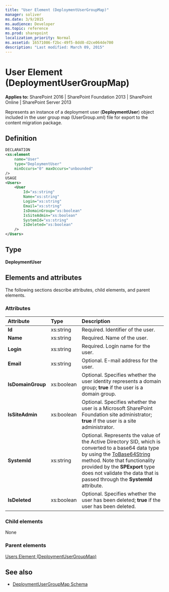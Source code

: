 ```yaml
---
title: "User Element (DeploymentUserGroupMap)"
manager: soliver
ms.date: 3/9/2015
ms.audience: Developer
ms.topic: reference
ms.prod: sharepoint
localization_priority: Normal
ms.assetid: 16571086-f2bc-49f5-8dd8-d2ce064de700
description: "Last modified: March 09, 2015"
---
```


# User Element (DeploymentUserGroupMap)

**Applies to:** SharePoint 2016 | SharePoint Foundation 2013 | SharePoint Online | SharePoint Server 2013
  
Represents an instance of a deployment user (**DeploymentUser**) object included in the user group map (UserGroup.xml) file for export to the content migration package.

## Definition

```XML
DECLARATION
<xs:element 
    name="User" 
    type="DeploymentUser" 
    minOccurs="0" maxOccurs="unbounded" 
/>
USAGE
<Users>
    <User
        Id="xs:string"
        Name="xs:string"
        Login="xs:string"
        Email="xs:string"
        IsDomainGroup="xs:boolean"
        IsSiteAdmin="xs:boolean"
        SystemId="xs:string"
        IsDeleted="xs:boolean"
    />
</Users>

```

## Type

**DeploymentUser**
  
## Elements and attributes

The following sections describe attributes, child elements, and parent elements.

### Attributes

|**Attribute**|**Type**|**Description**|
|:-----|:-----|:-----|
|**Id** <br/> |xs:string  <br/> |Required. Identifier of the user.  <br/> |
|**Name** <br/> |xs:string  <br/> |Required. Name of the user.  <br/> |
|**Login** <br/> |xs:string  <br/> |Required. Login name for the user.  <br/> |
|**Email** <br/> |xs:string  <br/> |Optional. E-mail address for the user.  <br/> |
|**IsDomainGroup** <br/> |xs:boolean  <br/> |Optional. Specifies whether the user identity represents a domain group; **true** if the user is a domain group.  <br/> |
|**IsSiteAdmin** <br/> |xs:boolean  <br/> |Optional. Specifies whether the user is a Microsoft SharePoint Foundation site administrator; **true** if the user is a site administrator.  <br/> |
|**SystemId** <br/> |xs:string  <br/> |Optional. Represents the value of the Active Directory SID, which is converted to a base64 data type by using the [ToBase64String](https://msdn.microsoft.com/library/system.convert.tobase64string(v=vs.110).aspx) method. Note that functionality provided by the **SPExport** type does not validate the data that is passed through the **SystemId** attribute.  <br/> |
|**IsDeleted** <br/> |xs:boolean  <br/> |Optional. Specifies whether the user has been deleted; **true** if the user has been deleted.  <br/> |
   
### Child elements

None
   
### Parent elements

[Users Element (DeploymentUserGroupMap)](users-element-deploymentusergroupmap.md)
   
## See also

- [DeploymentUserGroupMap Schema](deploymentusergroupmap-schema.md)

